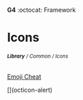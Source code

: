 __G4__ :octocat: Framework
# Icons
###### <sub>**Library** / Common / Icons</sub>  

  
[Emoji Cheat](http://www.emoji-cheat-sheet.com) 



<link rel="stylesheet" href="https://octicons.github.com/components/octicons/octicons/octicons.css>
<span class="octicon octicon-flame"></span>
[](octicon-alert)
